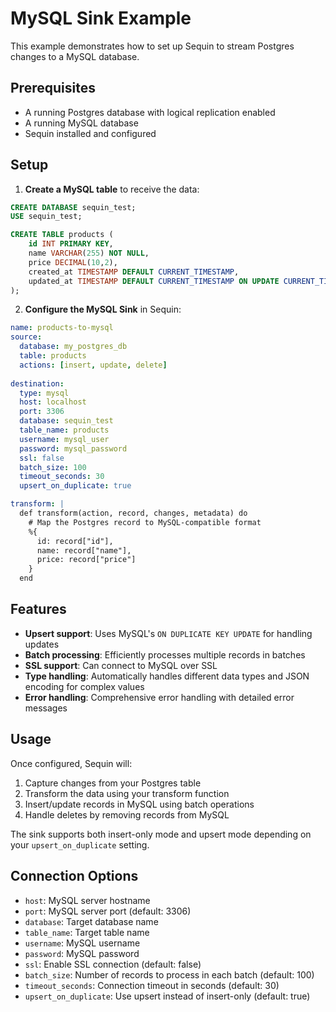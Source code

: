 # MySQL Sink Example

This example demonstrates how to set up Sequin to stream Postgres changes to a MySQL database.

## Prerequisites

- A running Postgres database with logical replication enabled
- A running MySQL database
- Sequin installed and configured

## Setup

1. **Create a MySQL table** to receive the data:

```sql
CREATE DATABASE sequin_test;
USE sequin_test;

CREATE TABLE products (
    id INT PRIMARY KEY,
    name VARCHAR(255) NOT NULL,
    price DECIMAL(10,2),
    created_at TIMESTAMP DEFAULT CURRENT_TIMESTAMP,
    updated_at TIMESTAMP DEFAULT CURRENT_TIMESTAMP ON UPDATE CURRENT_TIMESTAMP
);
```

2. **Configure the MySQL Sink** in Sequin:

```yaml
name: products-to-mysql
source:
  database: my_postgres_db
  table: products
  actions: [insert, update, delete]
  
destination:
  type: mysql
  host: localhost
  port: 3306
  database: sequin_test
  table_name: products
  username: mysql_user
  password: mysql_password
  ssl: false
  batch_size: 100
  timeout_seconds: 30
  upsert_on_duplicate: true

transform: |
  def transform(action, record, changes, metadata) do
    # Map the Postgres record to MySQL-compatible format
    %{
      id: record["id"],
      name: record["name"],
      price: record["price"]
    }
  end
```

## Features

- **Upsert support**: Uses MySQL's `ON DUPLICATE KEY UPDATE` for handling updates
- **Batch processing**: Efficiently processes multiple records in batches
- **SSL support**: Can connect to MySQL over SSL
- **Type handling**: Automatically handles different data types and JSON encoding for complex values
- **Error handling**: Comprehensive error handling with detailed error messages

## Usage

Once configured, Sequin will:

1. Capture changes from your Postgres table
2. Transform the data using your transform function
3. Insert/update records in MySQL using batch operations
4. Handle deletes by removing records from MySQL

The sink supports both insert-only mode and upsert mode depending on your `upsert_on_duplicate` setting.

## Connection Options

- `host`: MySQL server hostname
- `port`: MySQL server port (default: 3306)
- `database`: Target database name
- `table_name`: Target table name
- `username`: MySQL username
- `password`: MySQL password
- `ssl`: Enable SSL connection (default: false)
- `batch_size`: Number of records to process in each batch (default: 100)
- `timeout_seconds`: Connection timeout in seconds (default: 30)
- `upsert_on_duplicate`: Use upsert instead of insert-only (default: true) 